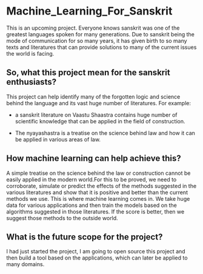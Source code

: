 # Machine_Learning_For_Sanskrit

This is an upcoming project. Everyone knows sanskrit was one of the greatest languages spoken for many generations. Due to sanskrit being the mode of communication for so many years, it has given birth to so many texts and literatures that can provide solutions to many of the current issues the world is facing. 

## So, what this project mean for the sanskrit enthusiasts?

This project can help identify many of the forgotten logic and science behind the language and its vast huge number of literatures. For example:
* a sanskrit literature on Vaastu Shaastra contains huge number of scientific knowledge that can be applied in the field of construction. 

* The nyayashastra is a treatise on the science behind law and how it can be applied in various areas of law.

## How machine learning can help achieve this?

A simple treatise on the science behind the law or construction cannot be easily applied in the modern world.For this to be proved, we need to corroborate, simulate or predict the effects of the methods suggested in the various literatures and show that it is positive and better than the current methods we use. This is where machine learning comes in. We take huge data for various applications and then train the models based on the algorithms suggested in those literatures. If the score is better, then we suggest those methods to the outside world.

## What is the future scope for the project?

I had just started the project, I am going to open source this project and then build a tool based on the applications, which can later be applied to many domains. 
